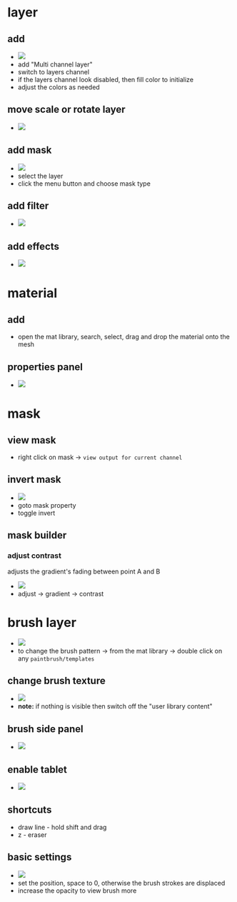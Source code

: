# layer

## add

- <img src="./images/layers/create-layer.gif">
- add "Multi channel layer"
- switch to layers channel
- if the layers channel look disabled, then fill color to initialize
- adjust the colors as needed

## move scale or rotate layer

- <img src="./images/layers/layer-rotate-scale-move.png">

## add mask

- <img src="./images/layers/layer-mask.png">
- select the layer
- click the menu button and choose mask type

## add filter

- <img src="./images/layers/layer-add-filter.png">

## add effects

- <img src="./images/layers/layer-add-effects.png">

# material

## add

- open the mat library, search, select, drag and drop the material onto the mesh

## properties panel

- <img src="./images/layers/material-props.png">

# mask

## view mask

- right click on mask -> `view output for current channel`

## invert mask

- <img src="./images/layers/invert-mask.gif">
- goto mask property
- toggle invert

## mask builder

### adjust contrast

adjusts the gradient's fading between point A and B

- <img src="./images/layers/mask-builder-gradient-contrast.gif">
- adjust -> gradient -> contrast

# brush layer

- <img src="./images/layers/add-brush-layer.gif">
- to change the brush pattern -> from the mat library -> double click on any `paintbrush/templates`

## change brush texture

- <img src="./images/layers/change-brush-texture.gif">
- **note:** if nothing is visible then switch off the "user library content"

## brush side panel

- <img src="./images/layers/brush-layer-side-panel.png">

## enable tablet

- <img src="./images/layers/for-tablet-brusg.png">

## shortcuts

- draw line - hold shift and drag
- z - eraser

## basic settings

- <img src="./images/layers/basic-brush-layer-settings.png">
- set the position, space to 0, otherwise the brush strokes are displaced
- increase the opacity to view brush more
